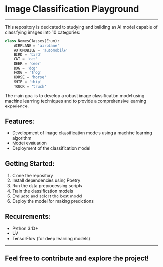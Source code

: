 # **Image Classification Playground**
___

This repository is dedicated to studying and building an AI model capable of classifying images into 10 categories: 
```python
class NomesClasses(Enum):
    AIRPLANE = 'airplane'
    AUTOMOBILE = 'automobile'
    BIRD = 'bird'
    CAT = 'cat'
    DEER = 'deer'
    DOG = 'dog'
    FROG = 'frog'
    HORSE = 'horse'
    SHIP = 'ship'
    TRUCK = 'truck'
```
The main goal is to develop a robust image classification model using machine learning techniques and to provide a comprehensive learning experience.

## **Features:**
- Development of image classification models using a machine learning algorithm
- Model evaluation
- Deployment of the classification model

## **Getting Started:**
1. Clone the repository
2. Install dependencies using Poetry
3. Run the data preprocessing scripts
4. Train the classification models
5. Evaluate and select the best model
6. Deploy the model for making predictions

## **Requirements:**
- Python 3.10+
- UV
- TensorFlow (for deep learning models)

___
**Feel free to contribute and explore the project!**
---
